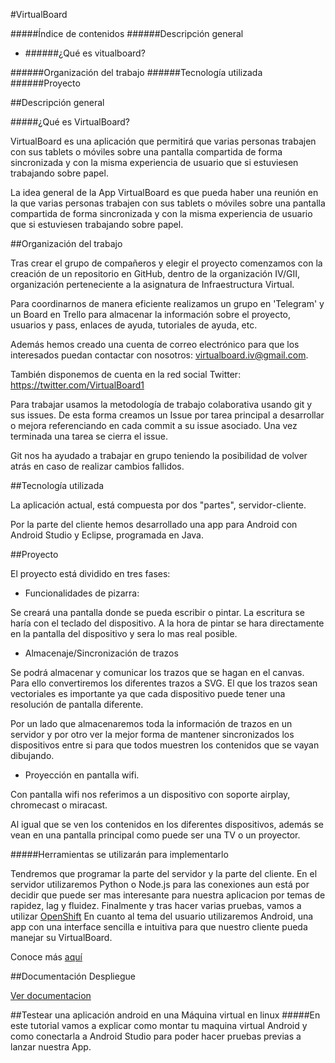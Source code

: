 #VirtualBoard

#####Índice de contenidos
######Descripción general
- ######¿Qué es vitualboard?

######Organización del trabajo
######Tecnología utilizada
######Proyecto

##Descripción general

#####¿Qué es VirtualBoard?

VirtualBoard es una aplicación que permitirá que varias personas trabajen con sus tablets o móviles sobre una pantalla compartida de forma sincronizada y con la misma experiencia de usuario que si estuviesen trabajando sobre papel.

La idea general de la App VirtualBoard es que pueda haber una reunión en la que varias personas trabajen con sus tablets o móviles sobre una pantalla compartida de forma sincronizada y con la misma experiencia de usuario que si estuviesen trabajando sobre papel.

##Organización del trabajo

Tras crear el grupo de compañeros y elegir el proyecto comenzamos con la creación de un repositorio en GitHub, dentro de la organización IV/GII, organización perteneciente a la asignatura de Infraestructura Virtual.

Para coordinarnos de manera eficiente realizamos un grupo en 'Telegram' y un Board en Trello para almacenar la información sobre el proyecto, usuarios y pass, enlaces de ayuda, tutoriales de ayuda, etc.

Además hemos creado una cuenta de correo electrónico para que los interesados puedan contactar con nosotros: virtualboard.iv@gmail.com.

También disponemos de cuenta en la red social Twitter: https://twitter.com/VirtualBoard1

Para trabajar usamos la metodología de trabajo colaborativa usando git y sus issues. De esta forma creamos un Issue por tarea principal a desarrollar o mejora referenciando en cada commit a su issue asociado. Una vez terminada una tarea se cierra el issue.

Git nos ha ayudado a trabajar en grupo teniendo la posibilidad de volver atrás en caso de realizar cambios fallidos.

##Tecnología utilizada

La aplicación actual, está compuesta por dos "partes", servidor-cliente.

Por la parte del cliente hemos desarrollado una app para Android con Android Studio y Eclipse, programada en Java.







##Proyecto

El proyecto está dividido en tres fases:

- Funcionalidades de pizarra:

Se creará una pantalla donde se pueda escribir o pintar. La escritura se haría con el teclado del dispositivo. A la hora de pintar se hara directamente en la pantalla del dispositivo y sera lo mas real posible.


- Almacenaje/Sincronización de trazos

Se podrá almacenar y comunicar los trazos que se hagan en el canvas. Para ello convertiremos los diferentes trazos a SVG. El que los trazos sean vectoriales es importante ya que cada dispositivo puede tener una resolución de pantalla diferente.

Por un lado que almacenaremos toda la información de trazos en un servidor y por otro ver la mejor forma de mantener sincronizados los dispositivos entre si para que todos muestren los contenidos que se vayan dibujando.

- Proyección en pantalla wifi.

Con pantalla wifi nos referimos a un dispositivo con soporte airplay, chromecast o miracast.

Al igual que se ven los contenidos en los diferentes dispositivos, además se vean en una pantalla principal como puede ser una TV o un proyector.

#####Herramientas se utilizarán para implementarlo

Tendremos que programar la parte del servidor y la parte del cliente. En el servidor utilizaremos Python o Node.js para las conexiones aun está por decidir que puede ser mas interesante para nuestra aplicacion por temas de rapidez, lag y fluidez. Finalmente y tras hacer varias pruebas, vamos a utilizar [OpenShift](https://openshift.redhat.com)
En cuanto al tema del usuario utilizaremos Android, una app con una interface sencilla e intuitiva para que nuestro cliente pueda manejar su VirtualBoard.



Conoce más [aquí](https://github.com/IV-2014/VirtualBoard/blob/master/README.md)

##Documentación Despliegue

[Ver documentacion](https://github.com/IV-2014/VirtualBoard/blob/master/ServerConfiguration/DocumentacionDespliegue.md)

##Testear una aplicación android en una Máquina virtual en linux
#####En este tutorial vamos a explicar como montar tu maquina virtual Android y como conectarla a Android Studio para poder hacer pruebas previas a lanzar nuestra App.